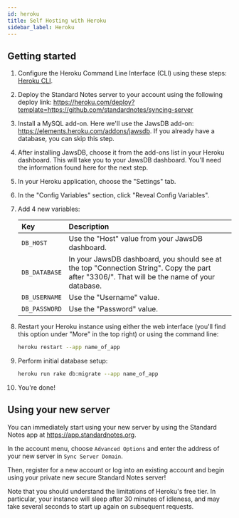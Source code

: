 ```yaml
---
id: heroku
title: Self Hosting with Heroku
sidebar_label: Heroku
---
```


## Getting started

1. Configure the Heroku Command Line Interface (CLI) using these steps: [Heroku CLI](https://devcenter.heroku.com/articles/heroku-cli).

1. Deploy the Standard Notes server to your account using the following deploy link: https://heroku.com/deploy?template=https://github.com/standardnotes/syncing-server

1. Install a MySQL add-on. Here we'll use the JawsDB add-on: https://elements.heroku.com/addons/jawsdb. If you already have a database, you can skip this step.

1. After installing JawsDB, choose it from the add-ons list in your Heroku dashboard. This will take you to your JawsDB dashboard. You'll need the information found here for the next step.

1. In your Heroku application, choose the "Settings" tab.

1. In the "Config Variables" section, click "Reveal Config Variables".

1. Add 4 new variables:

   | Key           | Description                                                                                                                                   |
   | :------------ | :-------------------------------------------------------------------------------------------------------------------------------------------- |
   | `DB_HOST`     | Use the "Host" value from your JawsDB dashboard.                                                                                              |
   | `DB_DATABASE` | In your JawsDB dashboard, you should see at the top "Connection String". Copy the part after "3306/". That will be the name of your database. |
   | `DB_USERNAME` | Use the "Username" value.                                                                                                                     |
   | `DB_PASSWORD` | Use the "Password" value.                                                                                                                     |

1. Restart your Heroku instance using either the web interface (you'll find this option under "More" in the top right) or using the command line:

   ```bash
   heroku restart --app name_of_app
   ```

1. Perform initial database setup:

   ```bash
   heroku run rake db:migrate --app name_of_app
   ```

1. You're done!

## Using your new server

You can immediately start using your new server by using the Standard Notes app at https://app.standardnotes.org.

In the account menu, choose `Advanced Options` and enter the address of your new server in `Sync Server Domain`.

Then, register for a new account or log into an existing account and begin using your private new secure Standard Notes server!

Note that you should understand the limitations of Heroku's free tier. In particular, your instance will sleep after 30 minutes of idleness, and may take several seconds to start up again on subsequent requests.
